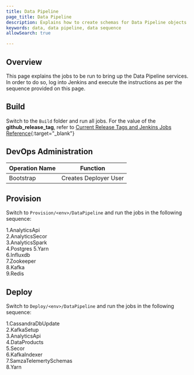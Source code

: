 ```yaml
---
title: Data Pipeline
page_title: Data Pipeline
description: Explains how to create schemas for Data Pipeline objects
keywords: data, data pipeline, data sequence 
allowSearch: true

---
```


## Overview
This page explains the jobs to be run to bring up the Data Pipeline services. In order to do so, log into Jenkins and execute the instructions as per the sequence provided on this page.

## Build

Switch to the `Build` folder and run all jobs. For the value of the **github_release_tag**, refer to [Current Release Tags and Jenkins Jobs Reference](developer-docs/server-installation/current_release_tags_n_jenkins_jobs){:target="_blank"}

## DevOps Administration

| Operation Name | Function              |
| -------------- | --------------------- |
| Bootstrap      | Creates Deployer User |

## Provision

Switch to `Provision/<env>/DataPipeline` and run the jobs in the following sequence: 

1.AnalyticsApi  
2.AnalyticsSecor  
3.AnalyticsSpark   
4.Postgres 
5.Yarn  
6.Influxdb  
7.Zookeeper   
8.Kafka    
9.Redis

## Deploy

Switch to `Deploy/<env>/DataPipeline` and run the jobs in the following sequence:

1.CassandraDbUpdate  
2.KafkaSetup  
3.AnalyticsApi  
4.DataProducts  
5.Secor  
6.KafkaIndexer  
7.SamzaTelemertySchemas  
8.Yarn  
